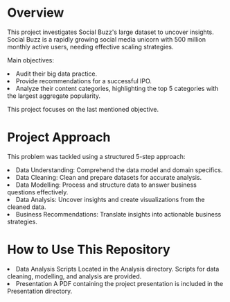 <h1>Overview</h1>

This project investigates Social Buzz's large dataset to uncover insights. Social Buzz is a rapidly growing social media unicorn with 500 million monthly active users, needing effective scaling strategies.

Main objectives:

<li>Audit their big data practice.
<li>Provide recommendations for a successful IPO.
<li>Analyze their content categories, highlighting the top 5 categories with the largest aggregate popularity.

This project focuses on the last mentioned objective.

<h1>Project Approach</h1>

This problem was tackled using a structured 5-step approach:

<li>Data Understanding:
Comprehend the data model and domain specifics.
<li>Data Cleaning:
Clean and prepare datasets for accurate analysis.
<li>Data Modelling:
Process and structure data to answer business questions effectively.
<li>Data Analysis:
Uncover insights and create visualizations from the cleaned data.
<li>Business Recommendations:
Translate insights into actionable business strategies.

<h1> How to Use This Repository</h1>

<li>Data Analysis Scripts
Located in the Analysis directory.
Scripts for data cleaning, modelling, and analysis are provided.
<li>Presentation
A PDF containing the project presentation is included in the Presentation directory.
